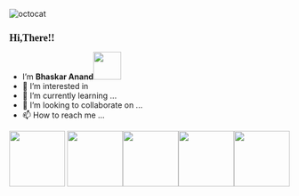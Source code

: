 ![octocat](https://user-images.githubusercontent.com/85471852/170617497-d93e72c2-6c12-439c-9499-fc3323ede504.gif)
<h1 style="font-family: cursive;font-size: large;">Hi,There!!</h1>
 
 
 
 
-  I’m **Bhaskar Anand**<img src="https://c.tenor.com/z2xJqhCpneIAAAAM/wave-hand.gif" width="50" height="50"/>
- 👀 I’m interested in 
- 🌱 I’m currently learning ...
- 💞️ I’m looking to collaborate on ...
- 📫 How to reach me ...

<img src="https://media2.giphy.com/avatars/mwooodward/cIe5MvDvX4Vc.gif" width="100" height="100"/> <img src="https://media3.giphy.com/media/SS8CV2rQdlYNLtBCiF/giphy.gif" width="100" height="100"/><img src="https://media0.giphy.com/media/ln7z2eWriiQAllfVcn/giphy.gif?cid=6c09b952owhu2s55xdcpopiyf5kqy5jvpgem3yusodg2pt9t&rid=giphy.gif&ct=s" width="100" height="100"/><img src="https://media2.giphy.com/media/KAq5w47R9rmTuvWOWa/giphy.gif" width="100" height="100"/><img src="https://media1.giphy.com/media/kdFc8fubgS31b8DsVu/giphy.gif" width="100" height="100"/>
<!---
BhaskarAnand-05/BhaskarAnand-05 is a ✨ special ✨ repository because its `README.md` (this file) appears on your GitHub profile.
You can click the Preview link to take a look at your changes.
--->
